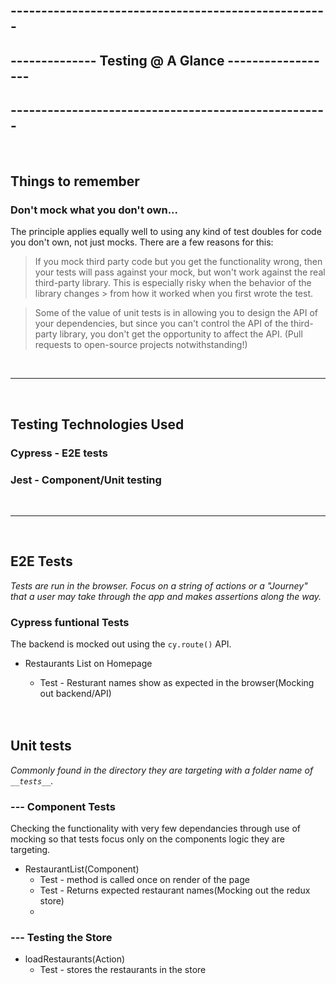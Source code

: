 
<br />

## ----------------------------------------------------
## -------------- Testing @ A Glance ------------------
## ----------------------------------------------------

<br />

## Things to remember
### __Don't mock what you don't own...__
The principle applies equally well to using any kind of test doubles for code you don't own, not just mocks. There are a few reasons for this:

> If you mock third party code but you get the functionality wrong, then your tests will pass against your mock, but won't work against the real third-party library. This is especially risky when the behavior of the library changes > from how it worked when you first wrote the test.

>Some of the value of unit tests is in allowing you to design the API of your dependencies, but since you can't control the API of the third-party library, you don't get the opportunity to affect the API. (Pull requests to open-source projects notwithstanding!)

<br />

---

<br />

## Testing Technologies Used

### Cypress - E2E tests

### Jest - Component/Unit testing

<br />

---

<br />

## E2E Tests
_Tests are run in the browser. Focus on a string of actions or a "Journey" that a user may take through the app and makes assertions along the way._

###   Cypress funtional Tests
The backend is mocked out using the ```cy.route()``` API. 
- Restaurants List on Homepage
  - Test - Resturant names show as expected in the browser(Mocking out backend/API)
  
  <br />
  <br />
## Unit tests
_Commonly found in the directory they are targeting with a folder name of ```__tests__```._

### --- Component Tests
Checking the functionality with very few dependancies through use of mocking so that tests focus only on the components logic they are targeting. 
- RestaurantList(Component)
  - Test - method is called once on render of the page
  - Test - Returns expected restaurant names(Mocking out the redux store)
  - 
### --- Testing the Store
- loadRestaurants(Action)
  - Test - stores the restaurants in the store